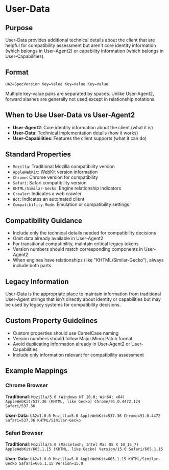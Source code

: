 # User-Data

## Purpose
User-Data provides additional technical details about the client that are helpful for compatibility assessment but aren't core identity information (which belongs in User-Agent2) or capability information (which belongs in User-Capabilities).

## Format
`UA2=SpecVersion Key=Value Key=Value Key=Value`

Multiple key-value pairs are separated by spaces. Unlike User-Agent2, forward slashes are generally not used except in relationship notations.

## When to Use User-Data vs User-Agent2
- **User-Agent2**: Core identity information about the client (what it is)
- **User-Data**: Technical implementation details (how it works)
- **User-Capabilities**: Features the client supports (what it can do)

## Standard Properties
- `Mozilla`: Traditional Mozilla compatibility version
- `AppleWebKit`: WebKit version information
- `Chrome`: Chrome version for compatibility
- `Safari`: Safari compatibility version
- `KHTML/Similar-Gecko`: Engine relationship indicators
- `Crawler`: Indicates a web crawler
- `Bot`: Indicates an automated client
- `Compatibility-Mode`: Emulation or compatibility settings

## Compatibility Guidance
- Include only the technical details needed for compatibility decisions
- Omit data already available in User-Agent2
- For transitional compatibility, maintain critical legacy tokens
- Version numbers should match corresponding components in User-Agent2
- When engines have relationships (like "KHTML/Similar-Gecko"), always include both parts

## Legacy Information
User-Data is the appropriate place to maintain information from traditional User-Agent strings that isn't directly about identity or capabilities but may be used by legacy systems for compatibility decisions.

## Custom Property Guidelines
- Custom properties should use CamelCase naming
- Version numbers should follow Major.Minor.Patch format
- Avoid duplicating information already in User-Agent2 or User-Capabilities
- Include only information relevant for compatibility assessment

## Example Mappings
### Chrome Browser
**Traditional**: `Mozilla/5.0 (Windows NT 10.0; Win64; x64) AppleWebKit/537.36 (KHTML, like Gecko) Chrome/91.0.4472.124 Safari/537.36`

**User-Data**: `UA2=1.0.0 Mozilla=5.0 AppleWebKit=537.36 Chrome=91.0.4472 Safari=537.36 KHTML/Similar-Gecko`

### Safari Browser
**Traditional**: `Mozilla/5.0 (Macintosh; Intel Mac OS X 10_15_7) AppleWebKit/605.1.15 (KHTML, like Gecko) Version/15.0 Safari/605.1.15`

**User-Data**: `UA2=1.0.0 Mozilla=5.0 AppleWebKit=605.1.15 KHTML/Similar-Gecko Safari=605.1.15 Version=15.0`
